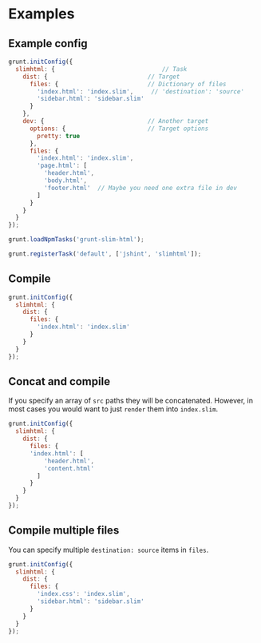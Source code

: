 # Examples

## Example config

```javascript
grunt.initConfig({
  slimhtml: {                              // Task
    dist: {                            // Target
      files: {                         // Dictionary of files
        'index.html': 'index.slim',     // 'destination': 'source'
        'sidebar.html': 'sidebar.slim'
      }
    },
    dev: {                             // Another target
      options: {                       // Target options
        pretty: true
      },
      files: {
        'index.html': 'index.slim',
        'page.html': [
          'header.html',
          'body.html',
          'footer.html'  // Maybe you need one extra file in dev
        ]
      }
    }
  }
});

grunt.loadNpmTasks('grunt-slim-html');

grunt.registerTask('default', ['jshint', 'slimhtml']);
```

## Compile

```javascript
grunt.initConfig({
  slimhtml: {
    dist: {
      files: {
        'index.html': 'index.slim'
      }
    }
  }
});
```

## Concat and compile

If you specify an array of `src` paths they will be concatenated. However, in most cases you would want to just `render` them into `index.slim`.

```javascript
grunt.initConfig({
  slimhtml: {
    dist: {
      files: {
      'index.html': [
          'header.html',
          'content.html'
        ]
      }
    }
  }
});
```

## Compile multiple files

You can specify multiple `destination: source` items in `files`.

```javascript
grunt.initConfig({
  slimhtml: {
    dist: {
      files: {
        'index.css': 'index.slim',
        'sidebar.html': 'sidebar.slim'
      }
    }
  }
});
```
